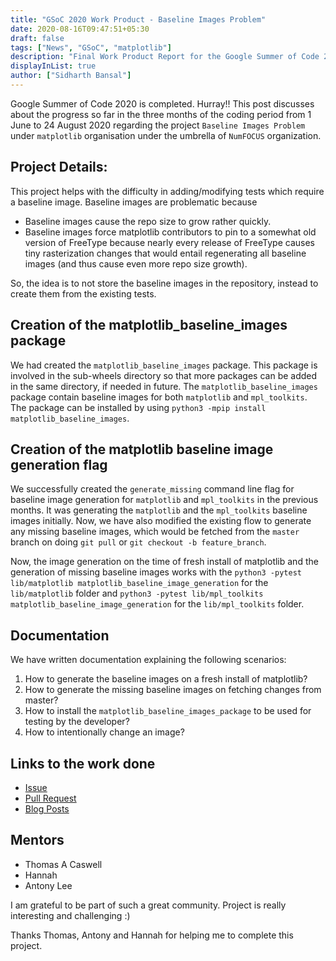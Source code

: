 ```yaml
---
title: "GSoC 2020 Work Product - Baseline Images Problem"
date: 2020-08-16T09:47:51+05:30
draft: false
tags: ["News", "GSoC", "matplotlib"]
description: "Final Work Product Report for the Google Summer of Code 2020 for the Baseline Images Problem"
displayInList: true
author: ["Sidharth Bansal"]
---
```


Google Summer of Code 2020 is completed. Hurray!! This post discusses about the progress so far in the three months of the coding period from 1 June to 24 August 2020 regarding the project `Baseline Images Problem` under `matplotlib` organisation under the umbrella of `NumFOCUS` organization.

## Project Details: 

This project helps with the difficulty in adding/modifying tests which require a baseline image. Baseline images are problematic because
- Baseline images cause the repo size to grow rather quickly.
- Baseline images force matplotlib contributors to pin to a somewhat old version of FreeType because nearly every release of FreeType causes tiny rasterization changes that would entail regenerating all baseline images (and thus cause even more repo size growth).

So, the idea is to not store the baseline images in the repository, instead to create them from the existing tests.

## Creation of the matplotlib_baseline_images package

We had created the `matplotlib_baseline_images` package. This package is involved in the sub-wheels directory so that more packages can be added in the same directory, if needed in future. The `matplotlib_baseline_images` package contain baseline images for both `matplotlib` and `mpl_toolkits`. 
The package can be installed by using `python3 -mpip install matplotlib_baseline_images`.

## Creation of the matplotlib baseline image generation flag

We successfully created the `generate_missing` command line flag for baseline image generation for `matplotlib` and `mpl_toolkits` in the previous months. It was generating the `matplotlib` and the `mpl_toolkits` baseline images initially. Now, we have also modified the existing flow to generate any missing baseline images, which would be fetched from the `master` branch on doing `git pull` or `git checkout -b feature_branch`. 

Now, the image generation on the time of fresh install of matplotlib and the generation of missing baseline images works with the `python3 -pytest lib/matplotlib matplotlib_baseline_image_generation` for the `lib/matplotlib` folder and `python3 -pytest lib/mpl_toolkits matplotlib_baseline_image_generation` for the `lib/mpl_toolkits` folder.

## Documentation

We have written documentation explaining the following scenarios:
1. How to generate the baseline images on a fresh install of matplotlib?
2. How to generate the missing baseline images on fetching changes from master?
3. How to install the `matplotlib_baseline_images_package` to be used for testing by the developer? 
4. How to intentionally change an image?

## Links to the work done

- [Issue](https://github.com/matplotlib/matplotlib/issues/16447)
- [Pull Request](https://github.com/matplotlib/matplotlib/pull/17793)
- [Blog Posts](/tags/gsoc/)

## Mentors

- Thomas A Caswell
- Hannah
- Antony Lee

I am grateful to be part of such a great community. Project is really interesting and challenging :)

Thanks Thomas, Antony and Hannah for helping me to complete this project.
